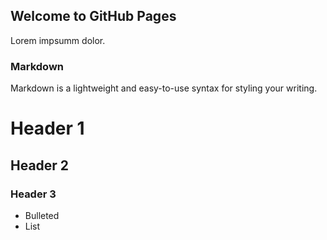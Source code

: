 ## Welcome to GitHub Pages

Lorem impsumm dolor.

### Markdown

Markdown is a lightweight and easy-to-use syntax for styling your writing.

# Header 1
## Header 2
### Header 3

- Bulleted
- List

